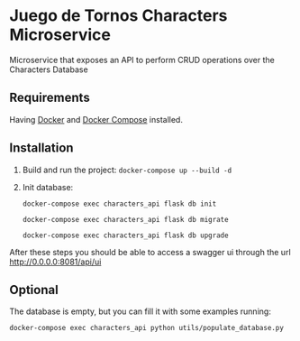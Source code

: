 # Juego de Tornos Characters Microservice
Microservice that exposes an API to perform CRUD operations over the Characters Database

## Requirements
Having [Docker](https://docs.docker.com/install/) and [Docker Compose](https://docs.docker.com/compose/install/) installed.

## Installation

1. Build and run the project: `docker-compose up --build -d`
2. Init database:

   `docker-compose exec characters_api flask db init`
   
   `docker-compose exec characters_api flask db migrate`
   
   `docker-compose exec characters_api flask db upgrade`
   
After these steps you should be able to access a swagger ui through the url http://0.0.0.0:8081/api/ui

## Optional

The database is empty, but you can fill it with some examples running:

`docker-compose exec characters_api python utils/populate_database.py`
